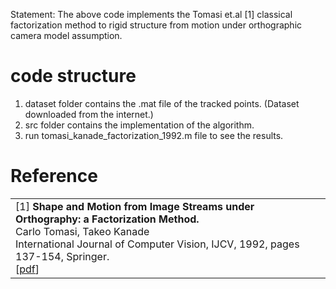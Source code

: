 Statement: The above code implements the Tomasi et.al [1] classical factorization method to
rigid structure from motion under orthographic camera model assumption.

# code structure
1. dataset folder contains the .mat file of the tracked points. (Dataset downloaded from the internet.)
2. src folder contains the implementation of the algorithm.
3. run tomasi_kanade_factorization_1992.m file to see the results.

# Reference
<table>
<tr>
<td>
[1] <strong>Shape and Motion from Image Streams under Orthography: a Factorization Method.</strong><br />
Carlo Tomasi, Takeo Kanade <br /> International Journal of Computer Vision, IJCV, 1992, pages 137-154, Springer.<br />
[<a href="https://www-users.cs.umn.edu/~hspark/CSci5980/tomasi.pdf" target="_blank">pdf</a>] <br />
</td>
</tr>
</table>